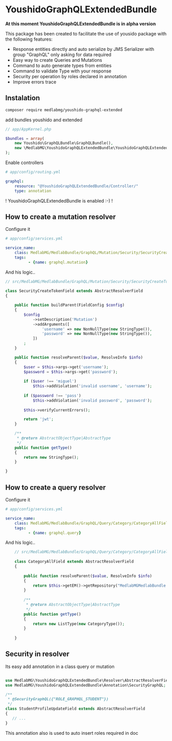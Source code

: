 YoushidoGraphQLExtendedBundle
=============================

**At this moment YoushidoGraphQLExtendedBundle is in alpha version**

This package has been created to facilitate the use of 
yousido package with the following features:

- Response entities directly and auto serialize by JMS Serializer with group "GraphQL" only asking for data required
- Easy way to create Queries and Mutations
- Command to auto generate types from entities
- Command to validate Type with your response
- Security per operation by roles declared in annotation
- Improve errors trace

Instalation
------------------------------

```bash
composer require medlabmg/youshido-graphql-extended
```

add bundles youshido and extended
 
```php
// app/AppKernel.php

$bundles = array(
    new Youshido\GraphQLBundle\GraphQLBundle(),
    new \MedlabMG\YoushidoGraphQLExtendedBundle\YoushidoGraphQLExtendedBundle(),
);
```

Enable controllers

```yaml
# app/config/routing.yml

graphql:
    resource: "@YoushidoGraphQLExtendedBundle/Controller/"
    type: annotation
```

! YoushidoGraphQLExtendedBundle is enabled :-) !

How to create a mutation resolver
------------------------------

Configure it

```yaml
# app/config/services.yml

service_name:
    class: MedlabMG/MedlabBundle/GraphQL/Mutation/Security/SecurityCreateTokenField
    tags:
          - {name: graphql.mutation}

```

And his logic..

```php
// src/MedlabMG/MedlabBundle/GraphQL/Mutation/Security/SecurityCreateTokenField.php
    
class SecurityCreateTokenField extends AbstractResolverField
{

    public function buildParent(FieldConfig $config)
    {
        $config
            ->setDescription('Mutation')
            ->addArguments([
                'username' => new NonNullType(new StringType()),
                'password' => new NonNullType(new StringType()),
            ])
        ;
    }

    public function resolveParent($value, ResolveInfo $info)
    {
        $user = $this->args->get('username');
        $password = $this->args->get('password');
        
        if ($user !== 'miguel')
            $this->addViolation('invalid username', 'username');
         
        if ($password !== 'pass') 
            $this->addViolation('invalid password', 'password');
            
        $this->verifyCurrentErrors();

        return 'jwt';
    }

    /**
     * @return AbstractObjectType|AbstractType
     */
    public function getType()
    {
        return new StringType();
    }

}
```

 How to create a query resolver
------------------------------

Configure it

```yaml
# app/config/services.yml

service_name:
    class: MedlabMG/MedlabBundle/GraphQL/Query/Category/CategoryAllField
    tags:
          - {name: graphql.query}

```

And his logic..

```php
    // src/MedlabMG/MedlabBundle/GraphQL/Query/Category/CategoryAllField.php
    
    class CategoryAllField extends AbstractResolverField
    {
    
        public function resolveParent($value, ResolveInfo $info)
        {
            return $this->getEM()->getRepository("MedlabMGMedlabBundle:Category")->findAll();
        }
    
        /**
         * @return AbstractObjectType|AbstractType
         */
        public function getType()
        {
            return new ListType(new CategoryType());
        }
    
    }
```

 Security in resolver
---------------------

Its easy add annotation in a class query or mutation 

```php

use MedlabMG\YoushidoGraphQLExtendedBundle\Resolver\AbstractResolverField;
use MedlabMG\YoushidoGraphQLExtendedBundle\Annotation\SecurityGraphQL;

/**
 * @SecurityGraphQL({"ROLE_GRAPHQL_STUDENT"})
 */
class StudentProfileUpdateField extends AbstractResolverField
{
   // ...
}
```

This annotation also is used to auto insert roles required in doc
